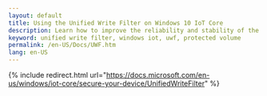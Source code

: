 ```yaml
---
layout: default
title: Using the Unified Write Filter on Windows 10 IoT Core
description: Learn how to improve the reliability and stability of the physical storage on your Windows 10 IoT Core device using the Unified Write Filter.
keyword: unified write filter, windows iot, uwf, protected volume
permalink: /en-US/Docs/UWF.htm
lang: en-US
---
```

{% include redirect.html url="https://docs.microsoft.com/en-us/windows/iot-core/secure-your-device/UnifiedWriteFilter" %}
